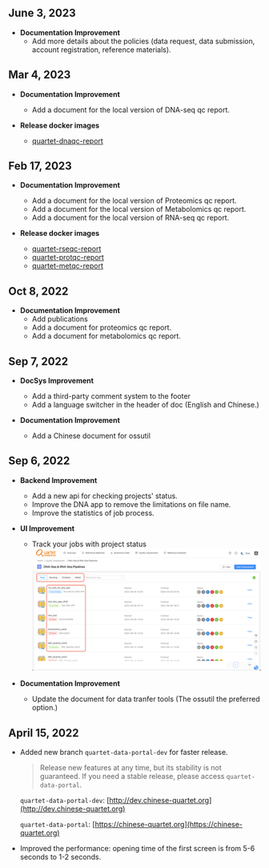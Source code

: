 ## June 3, 2023

- **Documentation Improvement**
    - Add more details about the policies (data request, data submission, account registration, reference materials).

## Mar 4, 2023

- **Documentation Improvement**
    - Add a document for the local version of DNA-seq qc report.

- **Release docker images**
    - [quartet-dnaqc-report](https://github.com/chinese-quartet/quartet-dseqc-report)

## Feb 17, 2023

- **Documentation Improvement**
    - Add a document for the local version of Proteomics qc report.
    - Add a document for the local version of Metabolomics qc report.
    - Add a document for the local version of RNA-seq qc report.

- **Release docker images**
    - [quartet-rseqc-report](https://github.com/chinese-quartet/quartet-rseqc-report)
    - [quartet-protqc-report](https://github.com/chinese-quartet/quartet-protqc-report)
    - [quartet-metqc-report](https://github.com/chinese-quartet/quartet-metqc-report)

## Oct 8, 2022

- **Documentation Improvement**
    - Add publications
    - Add a document for proteomics qc report.
    - Add a document for metabolomics qc report.

## Sep 7, 2022

- **DocSys Improvement**
    - Add a third-party comment system to the footer
    - Add a language switcher in the header of doc (English and Chinese.)

- **Documentation Improvement**
    - Add a Chinese document for ossutil

## Sep 6, 2022

- **Backend Improvement**
    - Add a new api for checking projects' status.
    - Improve the DNA app to remove the limitations on file name.
    - Improve the statistics of job process.

- **UI Improvement**
    - Track your jobs with project status
    ![20220906-ui-improvement.png](/assets/news/20220906-ui-improvement.png)

- **Documentation Improvement**
    - Update the document for data tranfer tools (The ossutil the preferred option.)

## April 15, 2022
- Added new branch `quartet-data-portal-dev` for faster release.
  
    > Release new features at any time, but its stability is not guaranteed. If you need a stable release, please access `quartet-data-portal`.

    `quartet-data-portal-dev`: [http://dev.chinese-quartet.org](http://dev.chinese-quartet.org)

    `quartet-data-portal`: [https://chinese-quartet.org](https://chinese-quartet.org)

- Improved the performance: opening time of the first screen is from 5-6 seconds to 1-2 seconds.
